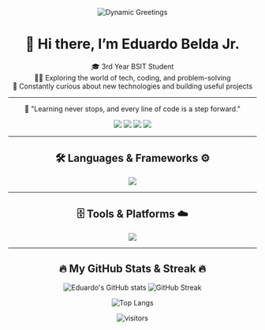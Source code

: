 <p align="center">
  <img src="https://readme-typing-svg.herokuapp.com?font=Fira+Code&weight=700&size=32&duration=5000&pause=1000&color=00F7FF&center=true&vCenter=true&width=600&lines=Hello!;Hola!;Bonjour!;Ciao!;Annyeong!;Namaste!" alt="Dynamic Greetings"/>
</p>


<h1 align="center">👋 Hi there, I’m Eduardo Belda Jr.</h1>

<p align="center">
  🎓 3rd Year BSIT Student <br>
  👨‍💻 Exploring the world of tech, coding, and problem-solving <br>
  🌱 Constantly curious about new technologies and building useful projects <br>
</p>

---

<p align="center">
  🚀 "Learning never stops, and every line of code is a step forward."  
</p>

<p align="center">
  <a href="https://www.facebook.com/edward.belda.2024"><img src="https://img.shields.io/badge/Facebook-1877F2?style=for-the-badge&logo=facebook&logoColor=white"/></a>
 <a href="https://www.linkedin.com/in/belda-eduardo-jr-d-911807365/" target="_blank"><img src="https://img.shields.io/badge/LinkedIn-0A66C2?style=for-the-badge&logo=linkedin&logoColor=white"/></a>
  <a href="https://mail.google.com/mail/u/0/?tab=rm&ogbl#inbox"><img src="https://img.shields.io/badge/Email-D14836?style=for-the-badge&logo=gmail&logoColor=white"/></a>
  <a href="[https://psyche-ee.github.io/Portfolio/](https://portfolio-v2-8gqu.onrender.com)"><img src="https://img.shields.io/badge/Portfolio-000000?style=for-the-badge&logo=vercel&logoColor=white"/></a>
</p>

---

<h2 align="center">🛠 Languages & Frameworks ⚙️</h2>

<p align="center">
  <img src="https://skillicons.dev/icons?i=html,css,tailwind,javascript,react,laravel,java,php" />
</p>

---

<h2 align="center">🗄 Tools & Platforms ☁️</h2>

<p align="center">
  <img src="https://skillicons.dev/icons?i=postgres,figma,git,github,vscode" />
</p>

---

<h2 align="center">🔥 My GitHub Stats & Streak 🔥</h2>

<p align="center">
  <img src="https://github-readme-stats.vercel.app/api?username=psyche-ee&show_icons=true&theme=radical&hide_border=true&bg_color=0D1117" alt="Eduardo's GitHub stats"/>
  <img src="https://github-readme-streak-stats.herokuapp.com/?user=psyche-ee&theme=radical&hide_border=true&background=0D1117" alt="GitHub Streak"/>
</p>

<p align="center">
  <img src="https://github-readme-stats.vercel.app/api/top-langs/?username=psyche-ee&layout=compact&theme=radical&hide_border=true&bg_color=0D1117" alt="Top Langs"/>
</p>

<p align="center">
  <img src="https://komarev.com/ghpvc/?username=psyche-ee&color=blue" alt="visitors"/>
</p>

